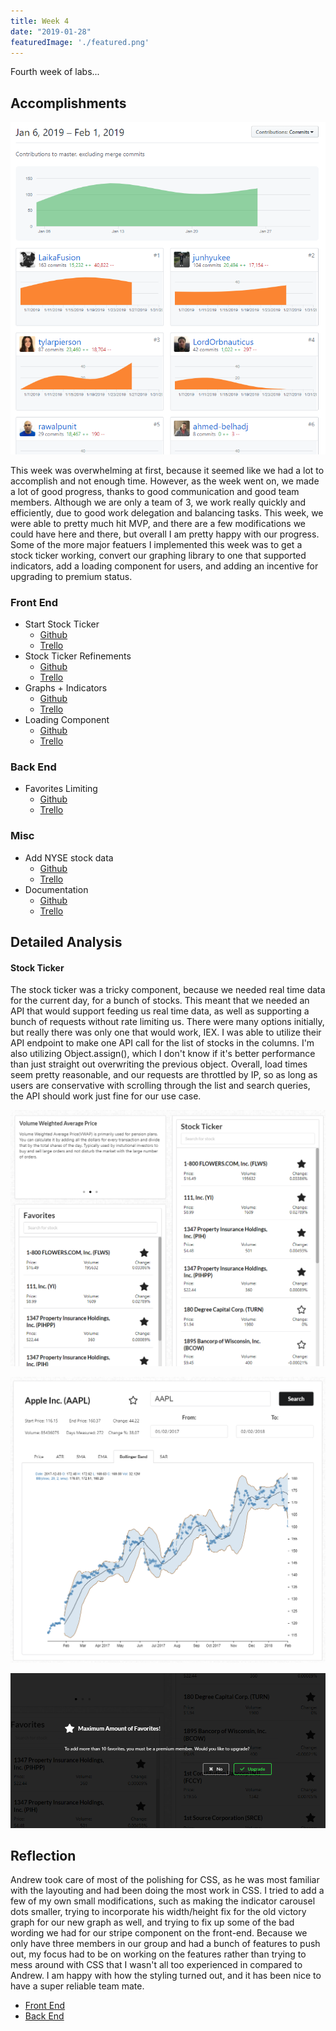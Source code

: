 ```yaml
---
title: Week 4
date: "2019-01-28"
featuredImage: './featured.png'
---
```


Fourth week of labs...

<!-- end -->

## Accomplishments

![Github](github.png)

This week was overwhelming at first, because it seemed like we had a lot to accomplish and not enough time. However, as the week went on, we made a lot of good progress, thanks to good communication and good team members. Although we are only a team of 3, we work really quickly and efficiently, due to good work delegation and balancing tasks. This week, we were able to pretty much hit MVP, and there are a few modifications we could have here and there, but overall I am pretty happy with our progress. Some of the more major featuers I implemented this week was to get a stock ticker working, convert our graphing library to one that supported indicators, add a loading component for users, and adding an incentive for upgrading to premium status.

### Front End
- Start Stock Ticker
    - [Github](https://github.com/Lambda-School-Labs/labs9-stock-trainer/pull/78)
    - [Trello](https://trello.com/c/YpBjPiHt/58-live-ticker)
- Stock Ticker Refinements
    - [Github](https://github.com/Lambda-School-Labs/labs9-stock-trainer/pull/79)
    - [Trello](https://trello.com/c/YpBjPiHt/58-live-ticker)
- Graphs + Indicators
    - [Github](https://github.com/Lambda-School-Labs/labs9-stock-trainer/pull/86)
    - [Trello](https://trello.com/c/40vkczbM/123-different-charts-for-each-tab-on-the-reports-page)
- Loading Component
    - [Github](https://github.com/Lambda-School-Labs/labs9-stock-trainer/pull/93)
    - [Trello](https://trello.com/c/9YLvDHg8/99-add-loading-thing-when-request-is-made-of-the-backend)


### Back End
- Favorites Limiting
    - [Github](https://github.com/Lambda-School-Labs/labs9-stock-trainer/pull/87)
    - [Trello](https://trello.com/c/WJe0YOd7/125-limit-favorites-for-non-premium-users)


### Misc
- Add NYSE stock data
    - [Github](https://github.com/Lambda-School-Labs/labs9-stock-trainer/pull/82)
    - [Trello](https://trello.com/c/PsbvZQoO/78-working-stock-search)
- Documentation
    - [Github](https://github.com/Lambda-School-Labs/labs9-stock-trainer/pull/96)
    - [Trello](https://trello.com/c/ptlDctTH/12-readme)


## Detailed Analysis

#### Stock Ticker

The stock ticker was a tricky component, because we needed real time data for the current day, for a bunch of stocks. This meant that we needed an API that would support feeding us real time data, as well as supporting a bunch of requests without rate limiting us. There were many options initially, but really there was only one that would work, IEX. I was able to utilize their API endpoint to make one API call for the list of stocks in the columns. I'm also utilizing Object.assign(), which I don't know if it's better performance than just straight out overwriting the previous object. Overall, load times seem pretty reasonable, and our requests are throttled by IP, so as long as users are conservative with scrolling through the list and search queries, the API should work just fine for our use case.


![Stock ticker](ticker.png)

![Graph + Indicators](indicator.png)

![Favorites](favorites.png)

## Reflection

Andrew took care of most of the polishing for CSS, as he was most familiar with the layouting and had been doing the most work in CSS. I tried to add a few of my own small modifications, such as making the indicator carousel dots smaller, trying to incorporate his width/height fix for the old victory graph for our new graph as well, and trying to fix up some of the bad wording we had for our stripe component on the front-end. Because we only have three members in our group and had a bunch of features to push out, my focus had to be on working on the features rather than trying to mess around with CSS that I wasn't all too experienced in compared to Andrew. I am happy with how the styling turned out, and it has been nice to have a super reliable team mate.

- [Front End](https://stock-trainer.netlify.com/)
- [Back End](https://backend-stock-trainer.herokuapp.com/api/)
